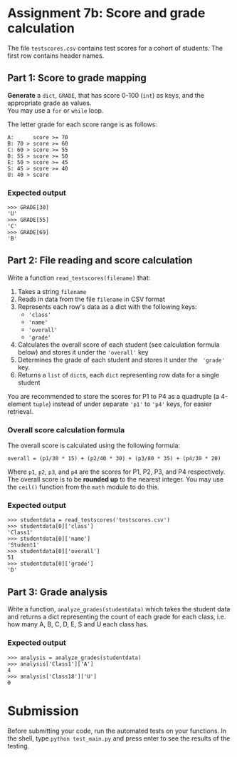 # Assignment 7b: Score and grade calculation

The file `testscores.csv` contains test scores for a cohort of students. The first row contains header names.

## Part 1: Score to grade mapping

**Generate** a `dict`, `GRADE`, that has score 0-100 (`int`) as keys, and the appropriate grade as values.  
You may use a `for` or `while` loop.

The letter grade for each score range is as follows:

    A:      score >= 70
    B: 70 > score >= 60
    C: 60 > score >= 55
    D: 55 > score >= 50
    E: 50 > score >= 45
    S: 45 > score >= 40
    U: 40 > score
    
### Expected output

    >>> GRADE[30]
    'U'
    >>> GRADE[55]
    'C'
    >>> GRADE[69]
    'B'

## Part 2: File reading and score calculation

Write a function `read_testscores(filename)` that:
1. Takes a string `filename`
2. Reads in data from the file `filename` in CSV format
3. Represents each row's data as a dict with the following keys:
   - `'class'`
   - `'name'`
   - `'overall'`
   - `'grade'`
4. Calculates the overall score of each student (see calculation formula below) and stores it under the `'overall'` key
5. Determines the grade of each student and stores it under the ` 'grade'` key.
6. Returns a `list` of `dict`s, each `dict` representing row data for a single student

You are recommended to store the scores for P1 to P4 as a quadruple (a 4-element `tuple`) instead of under separate `'p1'` to `'p4'` keys, for easier retrieval.  

### Overall score calculation formula

The overall score is calculated using the following formula:

    overall = (p1/30 * 15) + (p2/40 * 30) + (p3/80 * 35) + (p4/30 * 20)
    
Where `p1`, `p2`, `p3`, and `p4` are the scores for P1, P2, P3, and P4 respectively.  
The overall score is to be **rounded up** to the nearest integer. You may use the `ceil()` function from the `math` module to do this.

### Expected output

    >>> studentdata = read_testscores('testscores.csv')
    >>> studentdata[0]['class']
    'Class1'
    >>> studentdata[0]['name']
    'Student1'
    >>> studentdata[0]['overall']
    51
    >>> studentdata[0]['grade']
    'D'

## Part 3: Grade analysis

Write a function, `analyze_grades(studentdata)` which takes the student data and returns a dict representing the count of each grade for each class, i.e. how many A, B, C, D, E, S and U each class has.

### Expected output

    >>> analysis = analyze_grades(studentdata)
    >>> analysis['Class1']['A']
    4
    >>> analysis['Class18']['U']
    0

# Submission

Before submitting your code, run the automated tests on your functions. In the shell, type `python test_main.py` and press enter to see the results of the testing.

